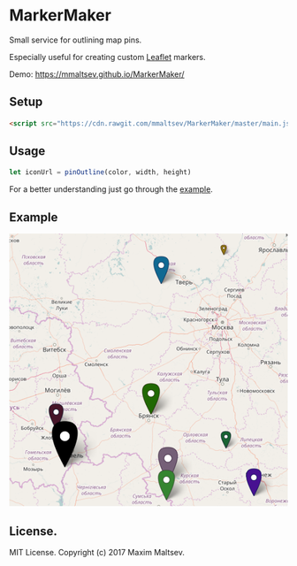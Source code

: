 # MarkerMaker
Small service for outlining map pins.

Especially useful for creating custom [Leaflet](http://leafletjs.com/) markers.

Demo: https://mmaltsev.github.io/MarkerMaker/

## Setup
```html
<script src="https://cdn.rawgit.com/mmaltsev/MarkerMaker/master/main.js"></script>
```

## Usage
```javascript
let iconUrl = pinOutline(color, width, height)
```
For a better understanding just go through the [example](index.html).

## Example
<img src="example.png" width="650" />

## License.
MIT License. Copyright (c) 2017 Maxim Maltsev.

